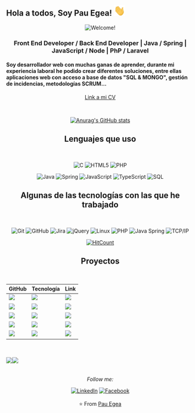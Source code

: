 <h2> Hola a todos, Soy Pau Egea! <img src="https://github.com/ABSphreak/ABSphreak/blob/master/gifs/Hi.gif" width="30px"></h2>

<div align="center" width="50">

<img src="https://i.imgur.com/jGcDVJ5.gif" alt="Welcome!" width="300"/>
  
 <h3>Front End Developer / Back End Developer | Java / Spring | JavaScript / Node | PhP / Laravel </h3>
 <h4  align="left">Soy desarrollador web con muchas ganas de aprender, durante mi experiencia laboral he podido crear diferentes soluciones, entre ellas aplicaciones web con acceso a base de datos "SQL & MONGO", gestión de incidencias, metodologías SCRUM...
 </h4>
  
  <a href="https://oen844.github.io/cv-html-css/">Link a mi CV</a>

<div align="center" width="50">
  <br>

  [![Anurag's GitHub stats](https://github-readme-stats.vercel.app/api?username=Oen844)](https://github.com/anuraghazra/github-readme-stats)
  </div>
  
  <div align="center">
    
<h2>Lenguajes que uso</h2>  <br>

![C](https://img.shields.io/badge/-C-000000?style=flat&logo=c)
![HTML5](https://img.shields.io/badge/-HTML5-000000?style=flat&logo=html5)
![PHP](https://img.shields.io/badge/-Php-000000?style=flat&logo=PHP)

![Java](https://img.shields.io/badge/-Java-000000?style=flat&logo=java)
![Spring](https://img.shields.io/badge/-Spring-000000?style=flat&logo=spring)
![JavaScript](https://img.shields.io/badge/-JavaScript-000000?style=flat&logo=javascript)
![TypeScript](https://img.shields.io/badge/-TypeScript-000000?style=flat&logo=typescript)
![SQL](https://img.shields.io/badge/-SQL-000000?style=flat&logo=postgresql)   
    
<h2>Algunas de las tecnologías con las que he trabajado</h2>  <br>

![Git](https://img.shields.io/badge/-Git-222222?style=flat&logo=git&logoColor=F05032)
![GitHub](https://img.shields.io/badge/-GitHub-222222?style=flat&logo=github&logoColor=181717)
![Jira](https://img.shields.io/badge/-Jira-222222?style=flat&logo=jira-software&logoColor=white&logoColor=0052CC)
![jQuery](https://img.shields.io/badge/-jQuery-222222?style=flat&logo=jQuery&logoColor=0769AD)
![Linux](https://img.shields.io/badge/-Linux-222222?style=flat&logo=linux&logoColor=FCC624)
![PHP](https://img.shields.io/badge/-Laravel-000000?style=flat&logo=Laravel)
![Java Spring](https://img.shields.io/badge/-Spring-222222?style=flat&logo=spring&logoColor=6DB33F)
![TCP/IP](https://img.shields.io/badge/-TCP/IP-222222?style=flat&logo=cisco&logoColor=white)


[![HitCount](http://hits.dwyl.com/ABSphreak/ABSphreak.svg)](http://hits.dwyl.com/ABSphreak/ABSphreak)




</div>
  
<h2> Proyectos </h2>  <br>

|GitHub|Tecnología|Link|
|---------|---------|------|
|<a href="https://github.com/Oen844/VanillaScripters"><img src="https://i.imgur.com/ZDDMb3f.png" height="100px"></a>|<img src="https://midu.dev/images/tags/node.png" height="100px">|<a href="https://mi-app-guay.herokuapp.com/"><img src="https://ih1.redbubble.net/image.1952832123.3187/st,small,507x507-pad,600x600,f8f8f8.jpg" height="100px"></a>|
|<a href="https://github.com/Oen844/sigle-page-app"><img src="https://camo.githubusercontent.com/7e60c83fd50825e9fb9dcabdda1fd2a03b11af4fe98fd1d66b6b4bf672d3164e/68747470733a2f2f692e696d6775722e636f6d2f435a6a496a69462e706e67" height="100px"></a>|<img src="https://midu.dev/images/tags/node.png" height="100px">|<a href="https://oen844.github.io/sigle-page-app/"><img src="https://www.setvalue.net/static/940f4088bc879934235c66a796026b9c/73822/GitHubPages.jpg" height="100px"></a>|
|<a href="https://github.com/Oen844/landing-page"><img src="https://camo.githubusercontent.com/ecc67676f26ae020ff4a6b24e72729faba91449c2483deb0b050e44d182785c5/68747470733a2f2f692e696d6775722e636f6d2f685a45625770762e706e67" height="100px"></a>|<img src="https://i.imgur.com/AEczbjm.png" height="100px">|<a href="https://oen844.github.io/landing-page/"><img src="https://www.setvalue.net/static/940f4088bc879934235c66a796026b9c/73822/GitHubPages.jpg" height="100px"></a>|
  |<a href="https://github.com/Oen844/Responsive_desing"><img src="https://i.imgur.com/edTpxmr.png" height="100px"></a>|<img src="https://i.imgur.com/AEczbjm.png" height="100px">|<a href="https://oen844.github.io/Responsive_desing/"><img src="https://www.setvalue.net/static/940f4088bc879934235c66a796026b9c/73822/GitHubPages.jpg" height="100px"></a>|
  |<a href="https://github.com/Oen844/workshop-1-fech"><img src="https://camo.githubusercontent.com/fec9f14e2212f9c097cb675d9b81f662d7053a5f6fa5e71f9bbb42662590f45c/68747470733a2f2f692e696d6775722e636f6d2f5847733932494d2e706e67" height="100px"></a>|<img src="https://i.imgur.com/6G9aWSW.png" height="100px">|<a href="https://oen844.github.io/workshop-1-fech/"><img src="https://www.setvalue.net/static/940f4088bc879934235c66a796026b9c/73822/GitHubPages.jpg" height="100px"></a>|



  <br>
    <br>
  
    
   <div align="center">
  <div style="display: flex;">
    <img src="https://github-readme-stats.vercel.app/api/top-langs/?username=Oen844&layout=compact&show_icons=true&title_color=ffffff&icon_color=34abeb&text_color=daf7dc&bg_color=151515" style="vertical-align: top;" />
    <img src="https://github-readme-stats.vercel.app/api?username=Oen844&show_icons=true&title_color=ffffff&icon_color=34abeb&text_color=daf7dc&bg_color=151515" />
  </div>
</div>
<br><br>
  <i>Follow me:</i><br>

<a href="https://www.linkedin.com/in/absphreak" target="_blank"><img src="https://img.shields.io/badge/LinkedIn-%230077B5.svg?&style=flat-square&logo=linkedin&logoColor=white" alt="LinkedIn"></a>
<a href="https://twitter.com/paucast" target="_blank"><img src="https://img.shields.io/badge/twitter-%231877F2.svg?&style=flat-square&logo=twitter&logoColor=white" alt="Facebook"></a>
  <br><br>
⭐️ From [Pau Egea](https://github.com/Oen844)

<!--
**Oen844/Oen844** is a ✨ _special_ ✨ repository because its `README.md` (this file) appears on your GitHub profile.
![React](https://img.shields.io/badge/-React-222222?style=flat&logo=React&logoColor=61DAFB)
![XCode](https://img.shields.io/badge/-XCode-222222?style=flat&logo=XCode&logoColor=1575F9)

  <h2>Git Status</h2>
  <br>
  <div display : flex>
 
    
![Rishit's github stats](https://github-readme-stats.vercel.app/api?username=Oen844&show_icons=true&title_color=fff&icon_color=79ff97&text_color=9f9f9f&bg_color=151515)
  
  <img src="https://github-readme-stats.vercel.app/api/top-langs/?username=Oen844&count_private=true&theme=dracula">

Here are some ideas to get you started:

- 🔭 I’m currently working on ...
- 🌱 I’m currently learning ...
- 👯 I’m looking to collaborate on ...
- 🤔 I’m looking for help with ...
- 💬 Ask me about ...
- 📫 How to reach me: ...
- 😄 Pronouns: ...
- ⚡ Fun fact: ...
-->
